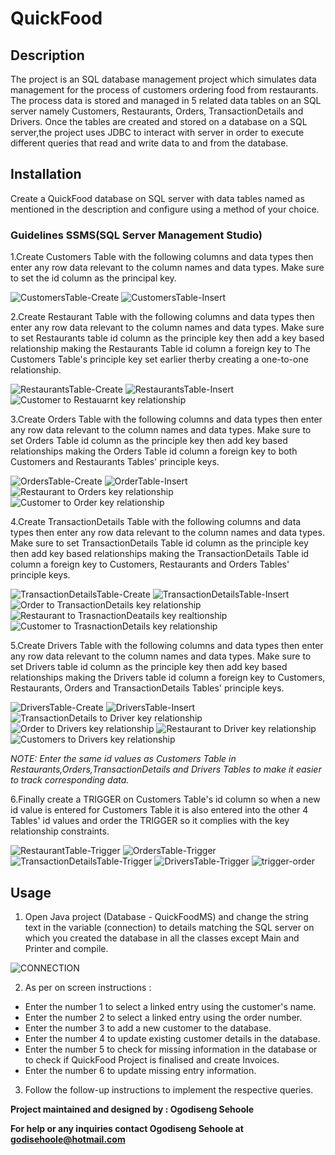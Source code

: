 # QuickFood
## Description
The project is an SQL database management project which simulates data management for the process of customers ordering food from restaurants. The process data is stored and managed in 5 related data tables on an SQL server namely Customers, Restaurants, Orders, TransactionDetails and Drivers. Once the tables are created and stored on a database on a SQL server,the project uses JDBC to interact with server in order to execute different queries that read and write data to and from the database.

## Installation
Create a QuickFood database on SQL server with data tables named as mentioned in the description and configure using a method of your choice. 
### Guidelines SSMS(SQL Server Management Studio)
1.Create Customers Table with the following columns and data types then enter any row data relevant to the column names and data types. Make sure to set the id column as the principal key.

![CustomersTable-Create](https://user-images.githubusercontent.com/88197915/144790458-eb820cf9-2331-4b46-abcb-f55a0e8ed720.PNG)
![CustomersTable-Insert](https://user-images.githubusercontent.com/88197915/144790519-4c8a7c4f-fbb7-4097-94bc-3c1592b25c1f.PNG)

2.Create Restaurant Table with the following columns and data types then enter any row data relevant to the column names and data types. Make sure to set Restaurants table id column as the principle key then add a key based relationship making the Restaurants Table id column a foreign key to The Customers Table's principle key set earlier therby creating a one-to-one relationship.   

![RestaurantsTable-Create](https://user-images.githubusercontent.com/88197915/144791660-1328d35d-a20f-4479-aa90-eb9b3b7e2f86.PNG)
![RestaurantsTable-Insert](https://user-images.githubusercontent.com/88197915/144791692-804fe36b-53e9-4d4c-994b-6d48760f24c2.PNG)
![Customer to Restauarnt key relationship](https://user-images.githubusercontent.com/88197915/144791747-92952343-d9c0-4a4c-8a97-8d717d9f10e6.PNG)

3.Create Orders Table with the following columns and data types then enter any row data relevant to the column names and data types. Make sure to set Orders Table id column as the principle key then add key based relationships making the Orders Table id column a foreign key to both Customers and Restaurants Tables' principle keys.

![OrdersTable-Create](https://user-images.githubusercontent.com/88197915/144793750-babfbb76-fbd5-4db5-aacb-0929c667522f.PNG)
![OrderTable-Insert](https://user-images.githubusercontent.com/88197915/144793796-5b2633df-52ca-41fa-b867-f9f215fba6b6.PNG)
![Restaurant to Orders key relationship](https://user-images.githubusercontent.com/88197915/144793835-bd9821e2-0502-4fa4-9ba8-1030fe8b4b2a.PNG)
![Customer to Order key relationship](https://user-images.githubusercontent.com/88197915/144793870-60d64c9c-9354-43ef-8176-07bb36d8b2d5.PNG)

4.Create TransactionDetails Table with the following columns and data types then enter any row data relevant to the column names and data types. Make sure to set TransactionDetails Table id column as the principle key then add key based relationships making the TransactionDetails Table id column a foreign key to Customers, Restaurants and Orders Tables' principle keys.

![TransactionDetailsTable-Create](https://user-images.githubusercontent.com/88197915/144794178-d66ac150-5309-468f-937b-f85863dd51fb.PNG)
![TransactionDetailsTable-Insert](https://user-images.githubusercontent.com/88197915/144794208-408e0d85-e466-4b7e-ba2c-13d9baa6750b.PNG)
![Order to TransactionDetails key relationship](https://user-images.githubusercontent.com/88197915/144794248-b2a097bd-e40f-4c74-bbf5-715305705d4e.PNG)
![Restaurant to TrasnactionDeatails key realtionship](https://user-images.githubusercontent.com/88197915/144794266-5005d47e-d3f9-465c-bb1a-11e0ba7e28f1.PNG)
![Customer to TrasnactionDetails key relationship](https://user-images.githubusercontent.com/88197915/144794323-a4ab11ed-8006-4fb3-8043-935e17407529.PNG)

5.Create Drivers Table with the following columns and data types then enter any row data relevant to the column names and data types. Make sure to set Drivers table id column as the principle key then add key based relationships making the Drivers table id column a foreign key to Customers, Restaurants, Orders and TransactionDetails Tables' principle keys.

![DriversTable-Create](https://user-images.githubusercontent.com/88197915/144794655-857a05f8-f1f9-4c61-9c37-0f2244504578.PNG)
![DriversTable-Insert](https://user-images.githubusercontent.com/88197915/144794677-666729bb-67a6-4661-b28f-0f4738a2ef46.PNG)
![TransactionDetails to Driver key relationship](https://user-images.githubusercontent.com/88197915/144794698-ab20074d-8e66-4745-a395-15c65b1a8134.PNG)
![Order to Drivers key relationship](https://user-images.githubusercontent.com/88197915/144794733-ce29ba25-660f-49fd-a45a-e3aae0251de7.PNG)
![Restaurant to Driver key relationship](https://user-images.githubusercontent.com/88197915/144794752-f364dabb-5428-4111-b146-fa6753620fba.PNG)
![Customers to Drivers key relationship](https://user-images.githubusercontent.com/88197915/144794799-aced9b04-5fae-4c45-8eaa-2339283336d1.PNG)

_NOTE: Enter the same id values as Customers Table in Restaurants,Orders,TransactionDetails and Drivers Tables to make it easier to track corresponding data._

6.Finally create a TRIGGER on Customers Table's id column so when a new id value is entered for Customers Table it is also entered into the other 4 Tables' id values and order the TRIGGER so it complies with the key relationship constraints.

![RestaurantTable-Trigger](https://user-images.githubusercontent.com/88197915/144795654-d23b4564-6b6c-4c14-b6e4-3912218f2e09.PNG)
![OrdersTable-Trigger](https://user-images.githubusercontent.com/88197915/144795675-506b7a38-7403-4b62-95bd-ead783791f65.PNG)
![TransactionDetailsTable-Trigger](https://user-images.githubusercontent.com/88197915/144795694-a6710773-c72b-442b-aa24-07824d8e7c0e.PNG)
![DriversTable-Trigger](https://user-images.githubusercontent.com/88197915/144795723-20bf6b9e-e322-42ab-a717-64717ee3a140.PNG)
![trigger-order](https://user-images.githubusercontent.com/88197915/144795744-082a5d7b-3c42-42fa-a664-9a6c4935daf5.PNG)


## Usage
1. Open Java project (Database - QuickFoodMS) and change the string text in the variable (connection) to details matching the SQL server on which you created the database in all the classes except Main and Printer and compile.

![CONNECTION](https://user-images.githubusercontent.com/88197915/144799592-a03d395d-cf56-4e6f-a79b-406f8c134e0e.PNG)

2. As per on screen instructions :

* Enter the number 1 to select a linked entry using the customer's name. 
* Enter the number 2 to select a linked entry using the order number.
* Enter the number 3 to add a new customer to the database.
* Enter the number 4 to update existing customer details in the database.
* Enter the number 5 to check for missing information in the database or to check if QuickFood Project is finalised and create Invoices.
* Enter the number 6 to update missing entry information.

3. Follow the follow-up instructions to implement the respective queries.

**Project maintained and designed by : Ogodiseng Sehoole**
 
**For help or any inquiries contact Ogodiseng Sehoole at godisehoole@hotmail.com** 

